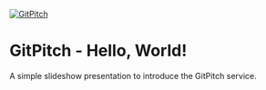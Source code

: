 [![GitPitch](https://gitpitch.com/assets/badge.svg)](https://gitpitch.com/gitpitch/hello-world/master)

# GitPitch - Hello, World!
A simple slideshow presentation to introduce the GitPitch service.
